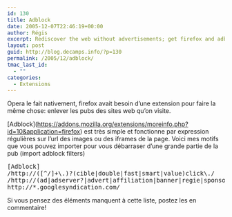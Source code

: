 ```yaml
---
id: 130
title: Adblock
date: 2005-12-07T22:46:19+00:00
author: Régis
excerpt: Rediscover the web without advertisements; get firefox and adblock.
layout: post
guid: http://blog.decamps.info/?p=130
permalink: /2005/12/adblock/
tmac_last_id:
  - ""
categories:
  - Extensions
---
```

Opera le fait nativement, firefox avait besoin d&rsquo;une extension pour faire la même chose: enlever les pubs des sites web qu&rsquo;on visite.

\[Adblock\](https://addons.mozilla.org/extensions/moreinfo.php?id=10&application=firefox) est très simple et fonctionne par expression régulières sur l&rsquo;url des images ou des iframes de la page. Voici mes motifs que vous pouvez importer pour vous débarraser d&rsquo;une grande partie de la pub (import adblock filters)

<pre>[Adblock]
/http://([^/]+\.)?(cible|double|fast|smart|value)click\./
/http://(ad|adserver?|advert|affiliation|banner|regie|sponsor)s?\./
http://*.googlesyndication.com/
</pre>

Si vous pensez des éléments manquent à cette liste, postez les en commentaire!
